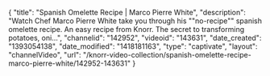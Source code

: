 {
    "title": "Spanish Omelette Recipe | Marco Pierre White",
    "description": "Watch Chef Marco Pierre White take you through his \"\"no-recipe\"\" spanish omelette recipe. An easy recipe from Knorr. The secret to transforming potatoes, oni...",
    "channelid": "142952",
    "videoid": "143631",
    "date_created": "1393054138",
    "date_modified": "1418181163",
    "type": "captivate",
    "layout": "channelVideo",
    "url": "\/knorr-video-collection\/spanish-omelette-recipe-marco-pierre-white\/142952-143631"
}